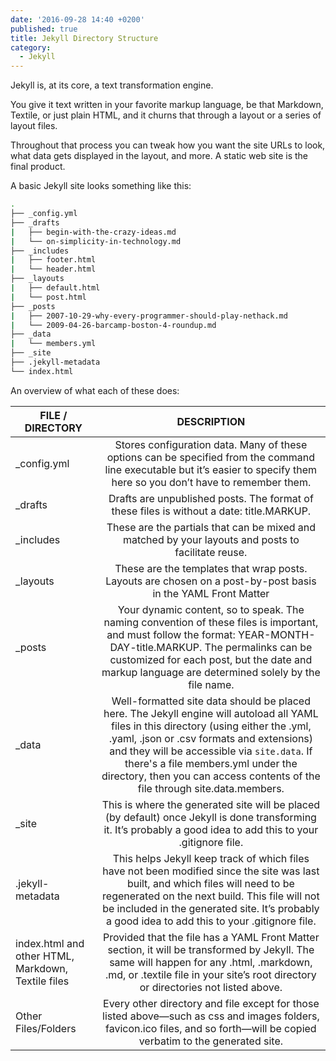 ```yaml
---
date: '2016-09-28 14:40 +0200'
published: true
title: Jekyll Directory Structure
category:
  - Jekyll
---
```

Jekyll is, at its core, a text transformation engine. 

You give it text written in your favorite markup language, be that Markdown, Textile, or just plain HTML, and it churns that through a layout or a series of layout files. 

Throughout that process you can tweak how you want the site URLs to look, what data gets displayed in the layout, and more. A static web site is the final product.

A basic Jekyll site looks something like this:

```bash
.
├── _config.yml
├── _drafts
|   ├── begin-with-the-crazy-ideas.md
|   └── on-simplicity-in-technology.md
├── _includes
|   ├── footer.html
|   └── header.html
├── _layouts
|   ├── default.html
|   └── post.html
├── _posts
|   ├── 2007-10-29-why-every-programmer-should-play-nethack.md
|   └── 2009-04-26-barcamp-boston-4-roundup.md
├── _data
|   └── members.yml
├── _site
├── .jekyll-metadata
└── index.html
```

An overview of what each of these does:

|FILE / DIRECTORY|DESCRIPTION| 
|----------|:-------------:|
| _config.yml| Stores configuration data. Many of these options can be specified from the command line executable but it’s easier to specify them here so you don’t have to remember them. |
|_drafts|Drafts are unpublished posts. The format of these files is without a date: title.MARKUP. |
|_includes|These are the partials that can be mixed and matched by your layouts and posts to facilitate reuse.|
|_layouts|These are the templates that wrap posts. Layouts are chosen on a post-by-post basis in the YAML Front Matter|
|_posts|Your dynamic content, so to speak. The naming convention of these files is important, and must follow the format: YEAR-MONTH-DAY-title.MARKUP. The permalinks can be customized for each post, but the date and markup language are determined solely by the file name.|
|_data|Well-formatted site data should be placed here. The Jekyll engine will autoload all YAML files in this directory (using either the .yml, .yaml, .json or  .csv formats and extensions) and they will be accessible via `site.data`. If there's a file members.yml under the directory, then you can access contents of the file through site.data.members.|
|_site|This is where the generated site will be placed (by default) once Jekyll is done transforming it. It’s probably a good idea to add this to your .gitignore file.|
|.jekyll-metadata|This helps Jekyll keep track of which files have not been modified since the site was last built, and which files will need to be regenerated on the next build. This file will not be included in the generated site. It’s probably a good idea to add this to your .gitignore file.|
|index.html and other HTML, Markdown, Textile files|Provided that the file has a YAML Front Matter section, it will be transformed by Jekyll. The same will happen for any .html, .markdown,  .md, or .textile file in your site’s root directory or directories not listed above.|
|Other Files/Folders|Every other directory and file except for those listed above—such as  css and images folders,  favicon.ico files, and so forth—will be copied verbatim to the generated site.|

